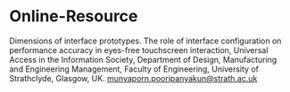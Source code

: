 # Online-Resource
Dimensions of interface prototypes.
The role of interface configuration on performance accuracy in eyes-free touchscreen interaction, Universal Access in the Information Society, Department of Design, Manufacturing and Engineering Management, Faculty of Engineering, University of Strathclyde, Glasgow, UK.
munyaporn.pooripanyakun@strath.ac.uk
